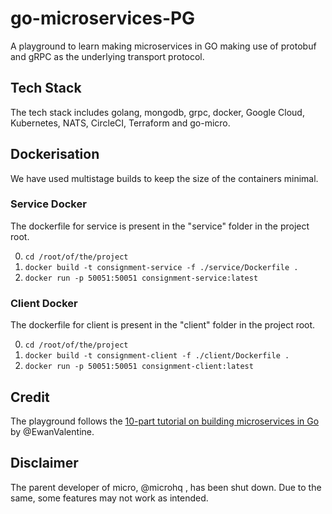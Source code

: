 # go-microservices-PG
A playground to learn making microservices in GO making use of protobuf and gRPC as the underlying transport protocol.

## Tech Stack

The tech stack includes golang, mongodb, grpc, docker, Google Cloud, Kubernetes, NATS, CircleCI, Terraform and go-micro.

## Dockerisation

We have used multistage builds to keep the size of the containers minimal.

### Service Docker

The dockerfile for service is present in the "service" folder in the project root.

0. `cd /root/of/the/project`
0. `docker build -t consignment-service -f ./service/Dockerfile .`
0. `docker run -p 50051:50051 consignment-service:latest`

### Client Docker

The dockerfile for client is present in the "client" folder in the project root.

0. `cd /root/of/the/project`
0. `docker build -t consignment-client -f ./client/Dockerfile .`
0. `docker run -p 50051:50051 consignment-client:latest`

## Credit

The playground follows the [10-part tutorial on building microservices in Go](https://ewanvalentine.io/microservices-in-golang-part-1/) by @EwanValentine.

## Disclaimer

The parent developer of micro, @microhq , has been shut down. Due to the same, some features may not work as intended.